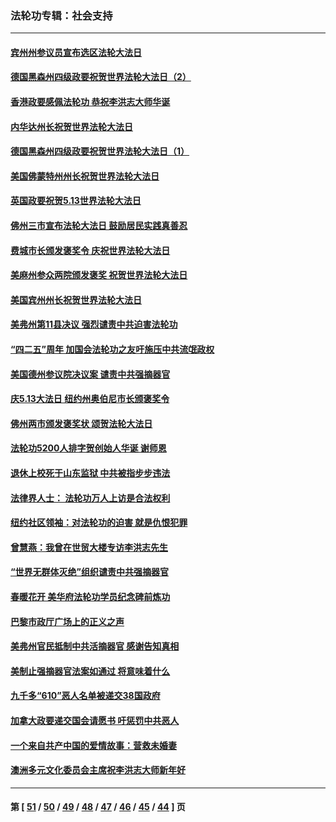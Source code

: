 ### 法轮功专辑：社会支持
---
#### [宾州州参议员宣布选区法轮大法日](../../pages/nf4386/n12939844.md) 
#### [德国黑森州四级政要祝贺世界法轮大法日（2）](../../pages/nf4386/n12937571.md) 
#### [香港政要感佩法轮功 恭祝李洪志大师华诞](../../pages/nf4386/n12937400.md) 
#### [内华达州长祝贺世界法轮大法日](../../pages/nf4386/n12936785.md) 
#### [德国黑森州四级政要祝贺世界法轮大法日（1）](../../pages/nf4386/n12934877.md) 
#### [美国佛蒙特州州长祝贺世界法轮大法日](../../pages/nf4386/n12935031.md) 
#### [英国政要祝贺5.13世界法轮大法日](../../pages/nf4386/n12934700.md) 
#### [佛州三市宣布法轮大法日 鼓励居民实践真善忍](../../pages/nf4386/n12934466.md) 
#### [费城市长颁发褒奖令 庆祝世界法轮大法日](../../pages/nf4386/n12928833.md) 
#### [美麻州参众两院颁发褒奖 祝贺世界法轮大法日](../../pages/nf4386/n12928372.md) 
#### [美国宾州州长祝贺世界法轮大法日](../../pages/nf4386/n12928310.md) 
#### [美弗州第11县决议 强烈谴责中共迫害法轮功](../../pages/nf4386/n12925015.md) 
#### [“四二五”周年 加国会法轮功之友吁施压中共流氓政权](../../pages/nf4386/n12896250.md) 
#### [美国德州参议院决议案 谴责中共强摘器官](../../pages/nf4386/n12924452.md) 
#### [庆5.13大法日 纽约州奥伯尼市长颁褒奖令](../../pages/nf4386/n12921706.md) 
#### [佛州两市颁发褒奖状 颂贺法轮大法日](../../pages/nf4386/n12922678.md) 
#### [法轮功5200人排字贺创始人华诞 谢师恩](../../pages/nf4386/n12918251.md) 
#### [退休上校死于山东监狱 中共被指步步违法](../../pages/nf4386/n12914624.md) 
#### [法律界人士： 法轮功万人上访是合法权利](../../pages/nf4386/n12902232.md) 
#### [纽约社区领袖：对法轮功的迫害 就是仇恨犯罪](../../pages/nf4386/n12901973.md) 
#### [曾慧燕：我曾在世贸大楼专访李洪志先生](../../pages/nf4386/n12898729.md) 
#### [“世界无群体灭绝”组织谴责中共强摘器官](../../pages/nf4386/n12871807.md) 
#### [春暖花开 美华府法轮功学员纪念碑前炼功](../../pages/nf4386/n12873078.md) 
#### [巴黎市政厅广场上的正义之声](../../pages/nf4386/n12849786.md) 
#### [美弗州官民抵制中共活摘器官 感谢告知真相](../../pages/nf4386/n12828339.md) 
#### [美制止强摘器官法案如通过 将意味着什么](../../pages/nf4386/n12810955.md) 
#### [九千多“610”恶人名单被递交38国政府](../../pages/nf4386/n12793222.md) 
#### [加拿大政要递交国会请愿书 吁惩罚中共恶人](../../pages/nf4386/n12782626.md) 
#### [一个来自共产中国的爱情故事：营救未婚妻](../../pages/nf4386/n12778386.md) 
#### [澳洲多元文化委员会主席祝李洪志大师新年好](../../pages/nf4386/n12757957.md) 

---
#### 第 [ [51](./51.md) / [50](./50.md) / [49](./49.md) / [48](./48.md) / [47](./47.md) / [46](./46.md) / [45](./45.md) / [44](./44.md) ] 页
